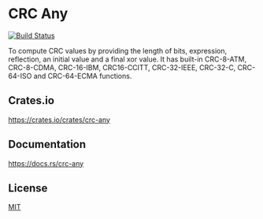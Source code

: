 CRC Any
====================

[![Build Status](https://travis-ci.org/magiclen/crc-any.svg?branch=master)](https://travis-ci.org/magiclen/crc-any)

To compute CRC values by providing the length of bits, expression, reflection, an initial value and a final xor value. It has built-in CRC-8-ATM, CRC-8-CDMA, CRC-16-IBM, CRC16-CCITT, CRC-32-IEEE, CRC-32-C, CRC-64-ISO and CRC-64-ECMA functions.



## Crates.io

https://crates.io/crates/crc-any

## Documentation

https://docs.rs/crc-any

## License

[MIT](LICENSE)